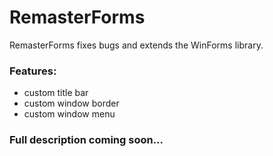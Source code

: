 
# RemasterForms 

RemasterForms fixes bugs and extends the WinForms library.

### Features:
* custom title bar
* custom window border
* custom window menu

### Full description coming soon...